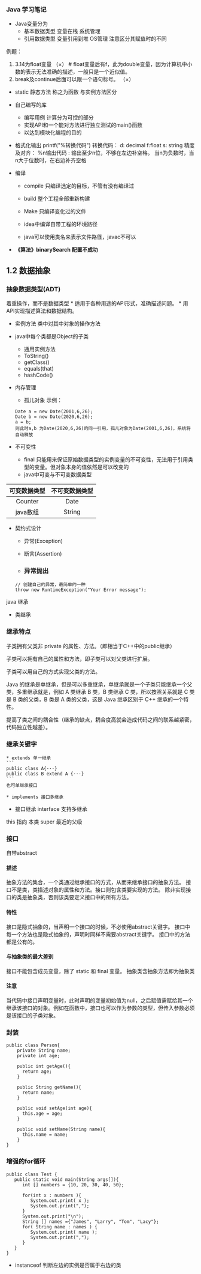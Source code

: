 ### Java 学习笔记

* Java变量分为 
    * 基本数据类型
        变量在栈 系统管理
    * 引用数据类型
        变量引用到堆 OS管理
    注意区分其赋值时的不同

例题：
1. 3.14为float变量     （×） # float变量后有f，此为double变量，因为计算机中小数的表示无法准确的描述，一般只是一个近似值。
2. break及continue后面可以跟一个语句标号。  （×）


* static 静态方法 称之为函数
与实例方法区分
* 自己编写的库
    * 编写用例 计算分为可控的部分
    * 实现API和一个能对方法进行独立测试的main()函数
    * 以达到模块化编程的目的

* 格式化输出 printf("%转换代码")
转换代码：
d: decimal f:float s: string
精度及对齐：
%n输出代码 : 输出至少n位，不够在左边补空格。 当n为负数时，当n大于位数时，在右边补齐空格 

* 编译
    * compile 只编译选定的目标，不管有没有编译过
    * build 整个工程全部重新构建
    * Make 只编译变化过的文件

    * idea中编译自带工程的环境路径
    * java可以使用类名来表示文件路径，javac不可以

* **《算法》binarySearch 配置不成功**


## 1.2 数据抽象
### 抽象数据类型(ADT)
着重操作，而不是数据类型
    * 适用于各种用途的API形式，准确描述问题。
    * 用API实现描述算法和数据结构。

* 实例方法
类中对其中对象的操作方法
* java中每个类都是Object的子类
    * 通用实例方法
    * ToString()
    * getClass()
    * equals(that)
    * hashCode()

* 内存管理
    * 孤儿对象
    示例：
    ```
    Date a = new Date(2001,6,26);
    Date b = new Date(2020,6,26);
    a = b;
    则此时a,b 为Date(2020,6,26)的同一引用，孤儿对象为Date(2001,6,26)，系统将自动释放
    ```

* 不可变性
    * final 只能用来保证原始数据类型的实例变量的不可变性，无法用于引用类型的变量。但对象本身的值依然是可以改变的
    * java中可变与不可变数据类型

| 可变数据类型 | 不可变数据类型 |
| :----: | :----: |
| Counter | Date |
| java数组 | String |


* 契约式设计
    * 异常(Exception)
    * 断言(Assertion)

    * ### 异常抛出
    ``` 
    // 创建自己的异常，最简单的一种
    throw new RuntimeException("Your Error message");
    ```
    
java 继承
* 类继承
### 继承特点
子类拥有父类非 private 的属性、方法。（即相当于C++中的public继承）

子类可以拥有自己的属性和方法，即子类可以对父类进行扩展。

子类可以用自己的方式实现父类的方法。

Java 的继承是单继承，但是可以多重继承，单继承就是一个子类只能继承一个父类，多重继承就是，例如 A 类继承 B 类，B 类继承 C 类，所以按照关系就是 C 类是 B 类的父类，B 类是 A 类的父类，这是 Java 继承区别于 C++ 继承的一个特性。

提高了类之间的耦合性（继承的缺点，耦合度高就会造成代码之间的联系越紧密，代码独立性越差）。

### 继承关键字
    * extends 单一继承
    ```
    public class A{···}
    public class B extend A {···}
    ```
    也可单继承接口
    
    * implements 接口多继承
* 接口继承 interface
支持多继承

this 指向 本类
super 最近的父级

### 接口
自带abstract
#### 描述
抽象方法的集合，一个类通过继承接口的方式，从而来继承接口的抽象方法。
接口不是类，类描述对象的属性和方法。接口则包含类要实现的方法。
除非实现接口的类是抽象类，否则该类要定义接口中的所有方法。

#### 特性
接口是隐式抽象的，当声明一个接口的时候，不必使用abstract关键字。
接口中每一个方法也是隐式抽象的，声明时同样不需要abstract关键字。
接口中的方法都是公有的。

#### 与抽象类的最大差别
接口不能包含成员变量，除了 static 和 final 变量。
抽象类含抽象方法即为抽象类

#### 注意
当代码中接口声明变量时，此时声明的变量初始值为null，之后赋值需赋给其一个继承该接口的对象。例如在函数中，接口也可以作为参数的类型，但传入参数必须是该接口的子类对象。


### 封装
```
public class Person{
    private String name;
    private int age;
​
    public int getAge(){
      return age;
    }
​
    public String getName(){
      return name;
    }
​
    public void setAge(int age){
      this.age = age;
    }
​
    public void setName(String name){
      this.name = name;
    }
}
```
### 增强的for循环
```
public class Test {
   public static void main(String args[]){
      int [] numbers = {10, 20, 30, 40, 50};
 
      for(int x : numbers ){
         System.out.print( x );
         System.out.print(",");
      }
      System.out.print("\n");
      String [] names ={"James", "Larry", "Tom", "Lacy"};
      for( String name : names ) {
         System.out.print( name );
         System.out.print(",");
      }
   }
}
```

* instanceof
判断左边的实例是否属于右边的类



